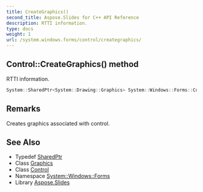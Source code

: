 ```yaml
---
title: CreateGraphics()
second_title: Aspose.Slides for C++ API Reference
description: RTTI information.
type: docs
weight: 1
url: /system.windows.forms/control/creategraphics/
---
```

## Control::CreateGraphics() method


RTTI information.

```cpp
System::SharedPtr<System::Drawing::Graphics> System::Windows::Forms::Control::CreateGraphics()
```

## Remarks


Creates graphics associated with control. 
## See Also

* Typedef [SharedPtr](../../../system/sharedptr/)
* Class [Graphics](../../../system.drawing/graphics/)
* Class [Control](../)
* Namespace [System::Windows::Forms](../../)
* Library [Aspose.Slides](../../../)